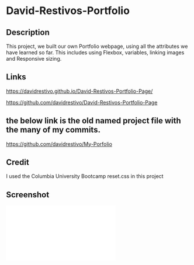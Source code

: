 # David-Restivos-Portfolio

## Description
This project, we built our own Portfolio webpage, using all the attributes we have learned so far. This includes using Flexbox, variables, linking images and Responsive sizing.

## Links

https://davidrestivo.github.io/David-Restivos-Portfolio-Page/


https://github.com/davidrestivo/David-Restivos-Portfolio-Page

## the below link is the old named project file with the many of my commits.
https://github.com/davidrestivo/My-Porfolio

## Credit
I used the Columbia University Bootcamp reset.css in this project


## Screenshot

![Screenshot for my homework](./Assets/images/davids-profile-page-screen-capture.pdf)



